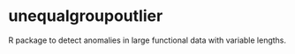 # unequalgroupoutlier
R package to detect anomalies in large functional data with variable lengths.
